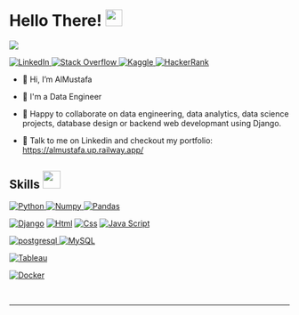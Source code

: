 <h1> Hello There! <img src = "https://raw.githubusercontent.com/MartinHeinz/MartinHeinz/master/wave.gif" width = 30px> </h1>
<p align='center'>
</p>

<p>
  <a href="https://github.com/DenverCoder1/readme-typing-svg"><img src="https://readme-typing-svg.herokuapp.com?&font=IBM+Plex+Sans&color=ad0052&size=26&lines=Welcome+to+my+GitHub+Profile!;My+name+is+AlMustafa" /></a>
</p>

   <a href="https://www.linkedin.com/in/almustafa-noureddin/" target="_blank">
    <img alt="LinkedIn" src="https://img.shields.io/badge/LinkedIn-0077B5?style=for-the-badge&logo=linkedin&logoColor=white">
  </a>   
   <a href="https://stackoverflow.com/users/16619859/almustafa-noureddin" target="_blank">
    <img alt="Stack Overflow" src="https://img.shields.io/badge/Stack_Overflow-FE7A16?style=for-the-badge&logo=stack-overflow&logoColor=white">
  </a>  
  <a href="https://www.kaggle.com/almustafanoureddin" target="_blank">
    <img alt="Kaggle" src="https://img.shields.io/badge/Kaggle-20BEFF?style=for-the-badge&logo=Kaggle&logoColor=white">
  </a>  
 <a href="https://www.hackerrank.com/Almustafa" target="_blank">
    <img alt="HackerRank" src="https://img.shields.io/badge/-Hackerrank-2EC866?style=for-the-badge&logo=HackerRank&logoColor=white">
  </a>

- 👋 Hi, I’m AlMustafa
- 💼 I'm a Data Engineer

- 👯 Happy to collaborate on data engineering, data analytics, data science projects, database design or backend web developmant using Django.
- 💬 Talk to me on Linkedin and checkout my portfolio: https://almustafa.up.railway.app/

<h2> Skills <img src = "https://media2.giphy.com/media/QssGEmpkyEOhBCb7e1/giphy.gif?cid=ecf05e47a0n3gi1bfqntqmob8g9aid1oyj2wr3ds3mg700bl&rid=giphy.gif" width = 32px> </h2>


   <a href="https://www.python.org" target="_blank">
    <img alt="Python" src="https://img.shields.io/badge/Python-3776AB?style=for-the-badge&logo=python&logoColor=white">
  </a>

  

  

   <a href="https://numpy.org/" target="_blank">
    <img alt="Numpy" src="https://img.shields.io/badge/Numpy-777BB4?style=for-the-badge&logo=numpy&logoColor=white">
  </a>

   <a href="https://pandas.pydata.org/" target="_blank">
    <img alt="Pandas" src="https://img.shields.io/badge/Pandas-2C2D72?style=for-the-badge&logo=pandas&logoColor=white">
  </a>

  <a href="https://www.djangoproject.com/"><img alt="Django" src="https://img.shields.io/badge/Django-092E20?style=for-the-badge&logo=django&logoColor=white"></a>
  <a href="https://en.wikipedia.org/wiki/HTML"><img alt="Html" src="https://img.shields.io/badge/html5-E34F26?style=for-the-badge&logo=html5&logoColor=white"></a>
<a href="https://en.wikipedia.org/wiki/CSS"><img alt="Css" src="https://img.shields.io/badge/css3-1572B6?style=for-the-badge&logo=css3&logoColor=white"></a>
<a href="https://en.wikipedia.org/wiki/JavaScript"><img alt="Java Script" src="https://img.shields.io/badge/javascript-F7DF1E?style=for-the-badge&logo=javascript&logoColor=black"></a>

   <a href="https://postgresql.org/" target="_blank">
    <img alt="postgresql" src="https://img.shields.io/badge/postgresql-4169E1?style=for-the-badge&logo=postgresql&logoColor=white">
  </a>
<a href="https://www.mysql.com/"><img alt="MySQL" src="https://img.shields.io/badge/mysql-4479A1?style=for-the-badge&logo=mysql&logoColor=white"></a>

 <a href="https://public.tableau.com/en-us/s/"><img alt="Tableau" src="https://img.shields.io/badge/tableau-E97627?style=for-the-badge&logo=tableau&logoColor=white"></a>

<a href="https://www.docker.com/"><img alt="Docker" src="https://img.shields.io/badge/Docker-2CA5E0?style=for-the-badge&logo=docker&logoColor=white"></a>



<br/>



----------------------------------------------------------------------

